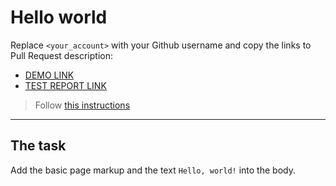 # Hello world
Replace `<your_account>` with your Github username and copy the links to Pull Request description:
- [DEMO LINK](https://andrii-yelieva.github.io/layout_hello-world/)
- [TEST REPORT LINK](https://andrii-yelieva.github.io/layout_hello-world/report/html_report/)

> Follow [this instructions](https://mate-academy.github.io/layout_task-guideline/#how-to-solve-the-layout-tasks-on-github)
___

## The task 
Add the basic page markup and the text `Hello, world!` into the body.
